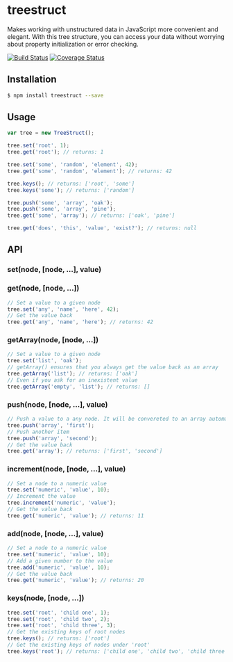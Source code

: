 # treestruct
Makes working with unstructured data in JavaScript more convenient and elegant. 
With this tree structure, you can access your data without worrying about property initialization or error checking. 

[![Build Status](https://travis-ci.org/picco/treestruct.svg?branch=master)](https://travis-ci.org/picco/treestruct)
[![Coverage Status](https://coveralls.io/repos/github/picco/treestruct/badge.svg?branch=master)](https://coveralls.io/github/picco/treestruct?branch=master)
## Installation
```bash
$ npm install treestruct --save
```

## Usage
```javascript
var tree = new TreeStruct();

tree.set('root', 1);
tree.get('root'); // returns: 1

tree.set('some', 'random', 'element', 42);
tree.get('some', 'random', 'element'); // returns: 42

tree.keys(); // returns: ['root', 'some']
tree.keys('some'); // returns: ['random']

tree.push('some', 'array', 'oak');
tree.push('some', 'array', 'pine');
tree.get('some', 'array'); // returns: ['oak', 'pine']

tree.get('does', 'this', 'value', 'exist?'); // returns: null
```
## API

### set(node, [node, ...], value)
### get(node, [node, ...])
```javascript
// Set a value to a given node
tree.set('any', 'name', 'here', 42);
// Get the value back
tree.get('any', 'name', 'here'); // returns: 42
```
### getArray(node, [node, ...])
```javascript
// Set a value to a given node
tree.set('list', 'oak');
// getArray() ensures that you always get the value back as an array
tree.getArray('list'); // returns: ['oak']
// Even if you ask for an inexistent value
tree.getArray('empty', 'list'); // returns: []
```
### push(node, [node, ...], value)
```javascript
// Push a value to a any node. It will be convereted to an array automatically
tree.push('array', 'first');
// Push another item
tree.push('array', 'second');
// Get the value back
tree.get('array'); // returns: ['first', 'second']
```
### increment(node, [node, ...], value)
```javascript
// Set a node to a numeric value
tree.set('numeric', 'value', 10);
// Increment the value
tree.increment('numeric', 'value');
// Get the value back
tree.get('numeric', 'value'); // returns: 11
```
### add(node, [node, ...], value)
```javascript
// Set a node to a numeric value
tree.set('numeric', 'value', 10);
// Add a given number to the value
tree.add('numeric', 'value', 10);
// Get the value back
tree.get('numeric', 'value'); // returns: 20
```
### keys(node, [node, ...])
```javascript
tree.set('root', 'child one', 1);
tree.set('root', 'child two', 2);
tree.set('root', 'child three', 3);
// Get the existing keys of root nodes
tree.keys(); // returns: ['root']
// Get the existing keys of nodes under 'root'
tree.keys('root'); // returns: ['child one', 'child two', 'child three']
```

